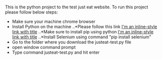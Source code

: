 This is the python project to the test just eat website. To run this project please follow below steps:
- Make sure your machine chrome browser
- Install Python on the machine 
  ..*Please follow this link [I'm an inline-style link with title](https://www.python.org/downloads/ "Python")
  ..*Make sure to install pip using python [I'm an inline-style link with title](https://github.com/BurntSushi/nfldb/wiki/Python-&-pip-Windows-installation/ "Follow this article to install pip")
  ..*Install Selenium using command "pip install selenium"
- Go to the folder where you download the justeat-test.py file
- open window command prompt
- Type command justeat-test.py and hit enter